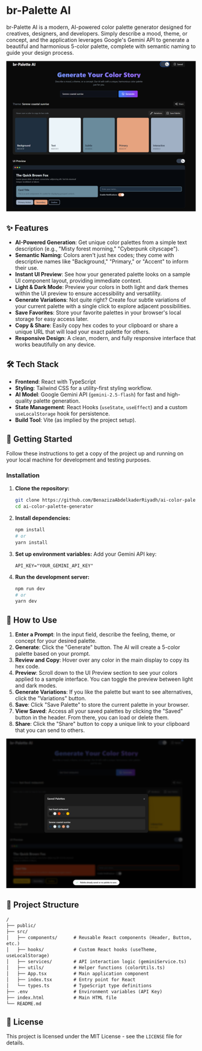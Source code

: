 # br-Palette AI

br-Palette AI is a modern, AI-powered color palette generator designed for creatives, designers, and developers. Simply describe a mood, theme, or concept, and the application leverages Google's Gemini API to generate a beautiful and harmonious 5-color palette, complete with semantic naming to guide your design process.

![Screenshot](./assets/Screenshot2.png)


## ✨ Features

- **AI-Powered Generation**: Get unique color palettes from a simple text description (e.g., "Misty forest morning," "Cyberpunk cityscape").
- **Semantic Naming**: Colors aren't just hex codes; they come with descriptive names like "Background," "Primary," or "Accent" to inform their use.
- **Instant UI Preview**: See how your generated palette looks on a sample UI component layout, providing immediate context.
- **Light & Dark Mode**: Preview your colors in both light and dark themes within the UI preview to ensure accessibility and versatility.
- **Generate Variations**: Not quite right? Create four subtle variations of your current palette with a single click to explore adjacent possibilities.
- **Save Favorites**: Store your favorite palettes in your browser's local storage for easy access later.
- **Copy & Share**: Easily copy hex codes to your clipboard or share a unique URL that will load your exact palette for others.
- **Responsive Design**: A clean, modern, and fully responsive interface that works beautifully on any device.

## 🛠️ Tech Stack

- **Frontend**: React with TypeScript
- **Styling**: Tailwind CSS for a utility-first styling workflow.
- **AI Model**: Google Gemini API (`gemini-2.5-flash`) for fast and high-quality palette generation.
- **State Management**: React Hooks (`useState`, `useEffect`) and a custom `useLocalStorage` hook for persistence.
- **Build Tool**: Vite (as implied by the project setup).

## 🚀 Getting Started

Follow these instructions to get a copy of the project up and running on your local machine for development and testing purposes.



### Installation

1.  **Clone the repository:**
    ```bash
    git clone https://github.com/BenazizaAbdelkaderRiyadh/ai-color-palette-generator.git
    cd ai-color-palette-generator
    ```

2.  **Install dependencies:**
    ```bash
    npm install
    # or
    yarn install
    ```

3.  **Set up environment variables:**
    Add your Gemini API key:
    ```
    API_KEY="YOUR_GEMINI_API_KEY"
    ```

4.  **Run the development server:**
    ```bash
    npm run dev
    # or
    yarn dev
    ```

## 🎨 How to Use

1.  **Enter a Prompt**: In the input field, describe the feeling, theme, or concept for your desired palette.
2.  **Generate**: Click the "Generate" button. The AI will create a 5-color palette based on your prompt.
3.  **Review and Copy**: Hover over any color in the main display to copy its hex code.
4.  **Preview**: Scroll down to the UI Preview section to see your colors applied to a sample interface. You can toggle the preview between light and dark modes.
5.  **Generate Variations**: If you like the palette but want to see alternatives, click the "Variations" button.
6.  **Save**: Click "Save Palette" to store the current palette in your browser.
7.  **View Saved**: Access all your saved palettes by clicking the "Saved" button in the header. From there, you can load or delete them.
8.  **Share**: Click the "Share" button to copy a unique link to your clipboard that you can send to others.

![Screenshot](./assets/Screenshot4.png)



## 📁 Project Structure

```
/
├── public/
├── src/
│   ├── components/      # Reusable React components (Header, Button, etc.)
│   ├── hooks/           # Custom React hooks (useTheme, useLocalStorage)
│   ├── services/        # API interaction logic (geminiService.ts)
│   ├── utils/           # Helper functions (colorUtils.ts)
│   ├── App.tsx          # Main application component
│   ├── index.tsx        # Entry point for React
│   └── types.ts         # TypeScript type definitions
├── .env                 # Environment variables (API Key)
├── index.html           # Main HTML file
└── README.md
```


## 📄 License

This project is licensed under the MIT License - see the `LICENSE` file for details.
